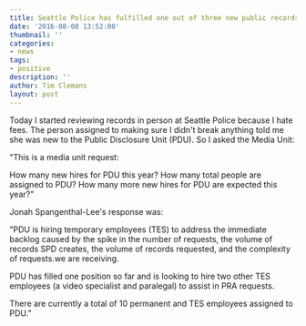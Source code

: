 ```yaml
---
title: Seattle Police has fulfilled one out of three new public records positions
date: '2016-08-08 13:52:00'
thumbnail: ''
categories:
- news
tags:
- positive
description: ''
author: Tim Clemans
layout: post
---
```

Today I started reviewing records in person at Seattle Police because I hate fees. The person assigned to making sure I didn't break anything told me she was new to the Public Disclosure Unit (PDU). So I asked the Media Unit:

"This is a media unit request:

How many new hires for PDU this year?
How many total people are assigned to PDU?
How many more new hires for PDU are expected this year?"

Jonah Spangenthal-Lee's response was: 

"PDU is hiring temporary employees (TES) to address the immediate backlog caused by the spike in the number of requests, the volume of records SPD creates, the volume of records requested, and the complexity of requests.we are receiving.

PDU has filled one position so far and is looking to hire two other TES employees (a video specialist and paralegal) to assist in PRA requests.

There are currently a total of 10 permanent and TES employees assigned to PDU."